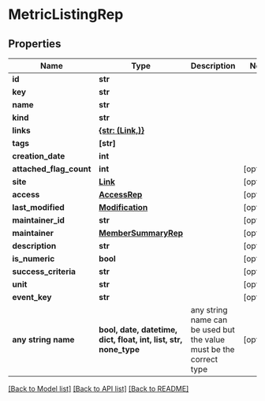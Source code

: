 # MetricListingRep


## Properties
Name | Type | Description | Notes
------------ | ------------- | ------------- | -------------
**id** | **str** |  | 
**key** | **str** |  | 
**name** | **str** |  | 
**kind** | **str** |  | 
**links** | [**{str: (Link,)}**](Link.md) |  | 
**tags** | **[str]** |  | 
**creation_date** | **int** |  | 
**attached_flag_count** | **int** |  | [optional] 
**site** | [**Link**](Link.md) |  | [optional] 
**access** | [**AccessRep**](AccessRep.md) |  | [optional] 
**last_modified** | [**Modification**](Modification.md) |  | [optional] 
**maintainer_id** | **str** |  | [optional] 
**maintainer** | [**MemberSummaryRep**](MemberSummaryRep.md) |  | [optional] 
**description** | **str** |  | [optional] 
**is_numeric** | **bool** |  | [optional] 
**success_criteria** | **str** |  | [optional] 
**unit** | **str** |  | [optional] 
**event_key** | **str** |  | [optional] 
**any string name** | **bool, date, datetime, dict, float, int, list, str, none_type** | any string name can be used but the value must be the correct type | [optional]

[[Back to Model list]](../README.md#documentation-for-models) [[Back to API list]](../README.md#documentation-for-api-endpoints) [[Back to README]](../README.md)


